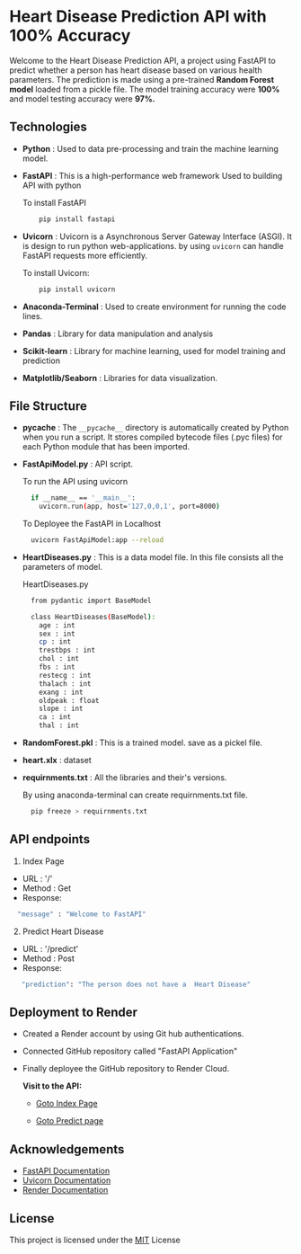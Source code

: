 
# Heart Disease Prediction API with 100% Accuracy

Welcome to the Heart Disease Prediction API, a project using FastAPI to predict whether a person has heart disease based on various health parameters. The prediction is made using a pre-trained **Random Forest model** loaded from a pickle file. The model training accuracy were **100%** and model testing accuracy were **97%.** 


## Technologies

- **Python** : Used to data pre-processing and train the machine learning model. 

- **FastAPI** : This is a high-performance web framework Used to building API with python

    To install FastAPI

    ```bash
        pip install fastapi
    ```

- **Uvicorn** : Uvicorn is a Asynchronous Server Gateway Interface (ASGI). It is design to run python web-applications. by using `uvicorn` can handle FastAPI requests more efficiently. 

    To install Uvicorn:

    ```bash
        pip install uvicorn
    ```

- **Anaconda-Terminal** : Used to create environment for running the code lines. 

- **Pandas** : Library for data manipulation and analysis 

- **Scikit-learn** : Library for machine learning, used for model training and prediction

- **Matplotlib/Seaborn** : Libraries for data visualization.

## File Structure

- **__pycache__** : The `__pycache__` directory is automatically created by Python when you run a script. It stores compiled bytecode files (.pyc files) for each Python module that has been imported. 

- **FastApiModel.py** : API script. 

  To run the API using uvicorn 

  ```bash
    if __name__ == '__main__':
      uvicorn.run(app, host='127,0,0,1', port=8000)
  ```

  To Deployee the FastAPI in Localhost

  ```bash
    uvicorn FastApiModel:app --reload
  ```

- **HeartDiseases.py** : This is a data model file. In this file consists all the parameters of model.

  HeartDiseases.py

  ```bash
    from pydantic import BaseModel

    class HeartDiseases(BaseModel):
      age : int
      sex : int
      cp : int
      trestbps : int
      chol : int
      fbs : int
      restecg : int
      thalach : int
      exang : int
      oldpeak : float
      slope : int
      ca : int
      thal : int
  ```
- **RandomForest.pkl** : This is a trained model. save as a pickel file. 

- **heart.xlx** : dataset

- **requirnments.txt** : All the libraries and their's versions. 

  By using anaconda-terminal can create requirnments.txt file.

  ```bash
    pip freeze > requirnments.txt
  ```

## API endpoints

1. Index Page

- URL : '/'
- Method : Get
- Response: 

```bash
  "message" : "Welcome to FastAPI"
```

2. Predict Heart Disease

- URL : '/predict'
- Method : Post
- Response:

```bash
   "prediction": "The person does not have a  Heart Disease"
```


## Deployment to Render

- Created a Render account by using Git hub authentications. 
- Connected GitHub repository called "FastAPI Application" 
- Finally deployee the GitHub repository to Render Cloud. 

  **Visit to the API:**

  - [Goto Index Page](https://fastapi-application-ktuz.onrender.com/)

  - [Goto Predict page](https://fastapi-application-ktuz.onrender.com/docs)


  


## Acknowledgements

 - [FastAPI Documentation](https://fastapi.tiangolo.com/)
 - [Uvicorn Documentation](https://www.uvicorn.org/)
 - [Render Documentation](https://docs.render.com/)


## License

This project is licensed under the [MIT](https://choosealicense.com/licenses/mit/)
 License

